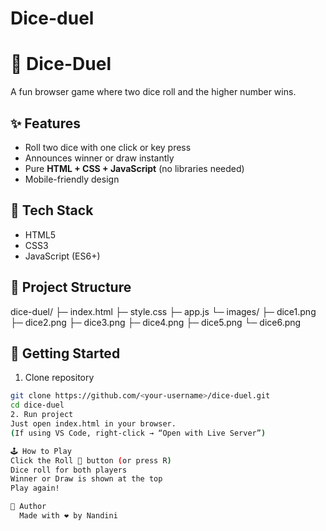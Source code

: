 # Dice-duel

# 🎲 Dice-Duel

A fun browser game where two dice roll and the higher number wins.  

## ✨ Features
- Roll two dice with one click or key press  
- Announces winner or draw instantly  
- Pure **HTML + CSS + JavaScript** (no libraries needed)  
- Mobile-friendly design  

## 🧱 Tech Stack
- HTML5  
- CSS3  
- JavaScript (ES6+)  

## 📂 Project Structure
dice-duel/
├─ index.html
├─ style.css
├─ app.js
└─ images/
├─ dice1.png
├─ dice2.png
├─ dice3.png
├─ dice4.png
├─ dice5.png
└─ dice6.png

## 🚀 Getting Started

 1. Clone repository
  ```bash
  git clone https://github.com/<your-username>/dice-duel.git
  cd dice-duel
2. Run project
  Just open index.html in your browser.
  (If using VS Code, right-click → “Open with Live Server”)

🕹️ How to Play
  Click the Roll 🎲 button (or press R)
  Dice roll for both players
  Winner or Draw is shown at the top
  Play again!

🙏 Author
    Made with ❤️ by Nandini
